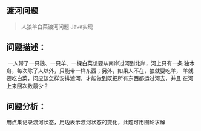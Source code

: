 ## 渡河问题
> 人狼羊白菜渡河问题 Java实现

## 问题描述：

​     一人带了一只狼、一只羊、一棵白菜想要从南岸过河到北岸，河上只有一条
独木舟，每次除了人以外，只能带一样东西；另外，如果人不在，狼就要吃羊，
羊就要吃白菜，问应该怎样安排渡河，才能做到既把所有东西都运过河去，并且
在河上来回次数最少？

## 问题分析：

用点集记录渡河状态，用边表示渡河状态的变化，此题可用图论求解